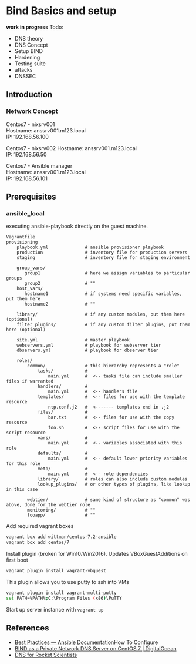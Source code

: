 # Bind Basics and setup

**work in progress**
Todo:
* DNS theory
* DNS Concept
* Setup BIND
* Hardening
* Testing suite
* attacks
* DNSSEC



## Introduction

### Network Concept

Centos7 - nixsrv001  
Hostname: anssrv001.m123.local  
IP: 192.168.56.100

Centos7 - nixsrv002
Hostname: anssrv001.m123.local  
IP: 192.168.56.50

Centos7 - Ansible manager  
Hostname: anssrv001.m123.local  
IP: 192.168.56.101

## Prerequisites
### ansible_local
executing ansible-playbook directly on the guest machine.
```
Vagrantfile
provisioning
    playbook.yml              # ansible provisioner playbook
    production                # inventory file for production servers
    staging                   # inventory file for staging environment

    group_vars/
       group1                 # here we assign variables to particular groups
       group2                 # ""
    host_vars/
       hostname1              # if systems need specific variables, put them here
       hostname2              # ""

    library/                  # if any custom modules, put them here (optional)
    filter_plugins/           # if any custom filter plugins, put them here (optional)

    site.yml                  # master playbook
    webservers.yml            # playbook for webserver tier
    dbservers.yml             # playbook for dbserver tier

    roles/
        common/               # this hierarchy represents a "role"
            tasks/            #
                main.yml      #  <-- tasks file can include smaller files if warranted
            handlers/         #
                main.yml      #  <-- handlers file
            templates/        #  <-- files for use with the template resource
                ntp.conf.j2   #  <------- templates end in .j2
            files/            #
                bar.txt       #  <-- files for use with the copy resource
                foo.sh        #  <-- script files for use with the script resource
            vars/             #
                main.yml      #  <-- variables associated with this role
            defaults/         #
                main.yml      #  <-- default lower priority variables for this role
            meta/             #
                main.yml      #  <-- role dependencies
            library/          # roles can also include custom modules
            lookup_plugins/   # or other types of plugins, like lookup in this case

        webtier/              # same kind of structure as "common" was above, done for the webtier role
        monitoring/           # ""
        fooapp/               # ""
```

Add required vagrant boxes
```Bash
vagrant box add wittman/centos-7.2-ansible
vagrant box add centos/7
```

Install plugin (broken for Win10/Win2016). Updates VBoxGuestAdditions on first boot
```Bash
vagrant plugin install vagrant-vbguest
```

This plugin allows you to use putty to ssh into VMs
```Bash
vagrant plugin install vagrant-multi-putty
set PATH=%PATH%;C:\Program Files (x86)\PuTTY
```

Start up server instance with `vagrant up`


## References
* [Best Practices — Ansible Documentation](http://docs.ansible.com/ansible/playbooks_best_practices.html#how-to-differentiate-staging-vs-production)How To Configure
* [BIND as a Private Network DNS Server on CentOS 7 | DigitalOcean](https://www.digitalocean.com/community/tutorials/how-to-configure-bind-as-a-private-network-dns-server-on-centos-7)
* [DNS for Rocket Scientists](http://www.zytrax.com/books/dns/)
